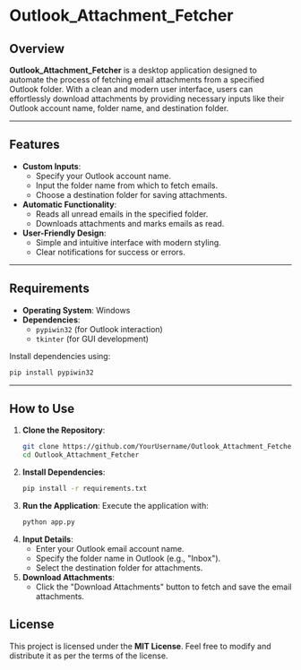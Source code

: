 # Outlook_Attachment_Fetcher

## Overview
**Outlook_Attachment_Fetcher** is a desktop application designed to automate the process of fetching email attachments from a specified Outlook folder. With a clean and modern user interface, users can effortlessly download attachments by providing necessary inputs like their Outlook account name, folder name, and destination folder.

---

## Features
- **Custom Inputs**:
  - Specify your Outlook account name.
  - Input the folder name from which to fetch emails.
  - Choose a destination folder for saving attachments.
- **Automatic Functionality**:
  - Reads all unread emails in the specified folder.
  - Downloads attachments and marks emails as read.
- **User-Friendly Design**:
  - Simple and intuitive interface with modern styling.
  - Clear notifications for success or errors.

---

## Requirements
- **Operating System**: Windows
- **Dependencies**:
  - `pypiwin32` (for Outlook interaction)
  - `tkinter` (for GUI development)

Install dependencies using:
```bash
pip install pypiwin32
```

---

## How to Use
1. **Clone the Repository**:
   ```bash
   git clone https://github.com/YourUsername/Outlook_Attachment_Fetcher.git
   cd Outlook_Attachment_Fetcher
   ```
2. **Install Dependencies**:
   ```bash
   pip install -r requirements.txt
   ```
3. **Run the Application**:
   Execute the application with:
   ```bash
   python app.py
   ```
4. **Input Details**:
   - Enter your Outlook email account name.
   - Specify the folder name in Outlook (e.g., "Inbox").
   - Select the destination folder for attachments.
5. **Download Attachments**:
   - Click the "Download Attachments" button to fetch and save the email attachments.


## License
This project is licensed under the **MIT License**. Feel free to modify and distribute it as per the terms of the license.